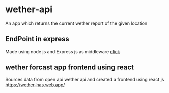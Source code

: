 # wether-api
An app which returns the current wether report of the given location
## EndPoint in express
Made using node js and Express js as middleware [click](https://wether-express.onrender.com/?loc=new%20york)
## wether forcast app frontend using react
Sources data from open api wether api and created a frontend using react js
https://wether-has.web.app/
